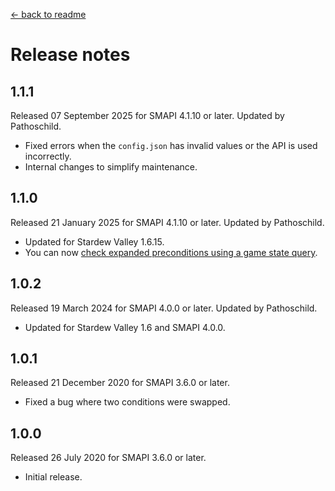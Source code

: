 ﻿[← back to readme](README.md)

# Release notes
## 1.1.1
Released 07 September 2025 for SMAPI 4.1.10 or later. Updated by Pathoschild.

- Fixed errors when the `config.json` has invalid values or the API is used incorrectly.
- Internal changes to simplify maintenance.

## 1.1.0
Released 21 January 2025 for SMAPI 4.1.10 or later. Updated by Pathoschild.

- Updated for Stardew Valley 1.6.15.
- You can now [check expanded preconditions using a game state query](README.md#usage).

## 1.0.2
Released 19 March 2024 for SMAPI 4.0.0 or later. Updated by Pathoschild.

- Updated for Stardew Valley 1.6 and SMAPI 4.0.0.

## 1.0.1
Released 21 December 2020 for SMAPI 3.6.0 or later.

- Fixed a bug where two conditions were swapped.

## 1.0.0
Released 26 July 2020 for SMAPI 3.6.0 or later.

- Initial release.
